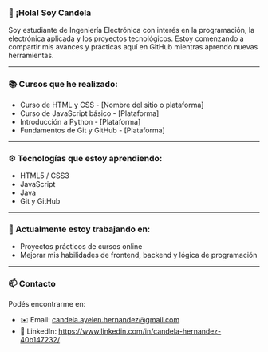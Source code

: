 ### 👋 ¡Hola! Soy Candela

Soy estudiante de Ingeniería Electrónica con interés en la programación, la electrónica aplicada y los proyectos tecnológicos. Estoy comenzando a compartir mis avances y prácticas aquí en GitHub mientras aprendo nuevas herramientas.

---

### 📚 Cursos que he realizado:

- Curso de HTML y CSS - [Nombre del sitio o plataforma]
- Curso de JavaScript básico - [Plataforma]
- Introducción a Python - [Plataforma]
- Fundamentos de Git y GitHub - [Plataforma]

---

### ⚙️ Tecnologías que estoy aprendiendo:

- HTML5 / CSS3
- JavaScript
- Java
- Git y GitHub

---

### 🌱 Actualmente estoy trabajando en:

- Proyectos prácticos de cursos online
- Mejorar mis habilidades de frontend, backend y lógica de programación

---

### 📫 Contacto

Podés encontrarme en:
- ✉️ Email: candela.ayelen.hernandez@gmail.com
- 💼 LinkedIn: https://www.linkedin.com/in/candela-hernandez-40b147232/
 
